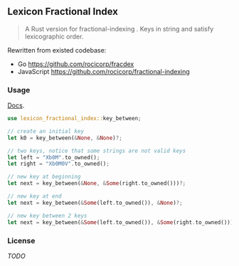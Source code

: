 ## Lexicon Fractional Index

> A Rust version for fractional-indexing . Keys in string and satisfy lexicographic order.

Rewritten from existed codebase:

- Go https://github.com/rocicorp/fracdex
- JavaScript https://github.com/rocicorp/fractional-indexing

### Usage

[Docs](https://docs.rs/lexicon_fractional_index/).

```rs
use lexicon_fractional_index::key_between;

// create an initial key
let k0 = key_between(&None, &None)?;

// two keys, notice that some strings are not valid keys
let left = "Xb0M".to_owned();
let right = "Xb0M0V".to_owned();

// new key at beginning
let next = key_between(&None, &Some(right.to_owned()))?;

// new key at end
let next = key_between(&Some(left.to_owned()), &None)?;

// new key between 2 keys
let next = key_between(&Some(left.to_owned()), &Some(right.to_owned()))?;
```

### License

_TODO_
